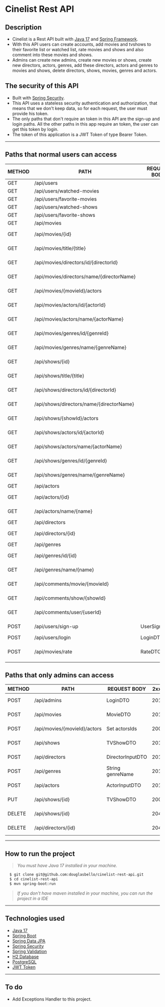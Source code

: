 # Cinelist Rest API

## Description
- Cinelist is a Rest API built with [Java 17](https://www.oracle.com/java/technologies/javase/jdk17-archive-downloads.html) and [Spring Framework](https://spring.io/).
- With this API users can create accounts, add movies and tvshows to their favorite list or watched list, rate movies and shows and also comment into these movies and shows.<br>
- Admins can create new admins, create new movies or shows, create new directors, actors, genres, add these directors, actors and genres to movies and shows, delete directors, shows, movies, genres and actors.

## The security of this API
- Built with [Spring Security](https://spring.io/projects/spring-security).
- This API uses a stateless security authentication and authorization, that means that we don't keep data, so for each request, the user must provide his token.
- The only paths that don't require an token in this API are the sign-up and login paths. All the other paths in this app require an token, the user can get this token by login.
- The token of this application is a JWT Token of type Bearer Token.
---
## Paths that normal users can access

| METHOD | PATH | REQUEST BODY | 2xx | 4xx |
|----------|----------|----------|----------|----------|
| GET   | /api/users   |    | 200   | 403   |
| GET   | /api/users/watched-movies   |    | 200   | 403   |
| GET   | /api/users/favorite-movies   |    | 200   | 403   |
| GET   | /api/users/watched-shows   |    | 200   | 403   |
| GET   | /api/users/favorite-shows   |    | 200   | 403   |
| GET   | /api/movies   |    | 200   | 403   |
| GET   | /api/movies/{id}   |    | 200   | 403, 404   |
| GET   | /api/movies/title/{title}   |    | 200   | 403, 404   |
| GET   | /api/movies/directors/id/{directorId}   |    | 200   | 403, 404   |
| GET   | /api/movies/directors/name/{directorName}   |    | 200   | 403, 404   |
| GET   | /api/movies/{movieId}/actors   |    | 200   | 403, 404   |
| GET   | /api/movies/actors/id/{actorId}  |    | 200   | 403, 404   |
| GET   | /api/movies/actors/name/{actorName}  |    | 200   | 403, 404   |
| GET   | /api/movies/genres/id/{genreId}  |    | 200   | 403, 404   |
| GET   | /api/movies/genres/name/{genreName}  |    | 200   | 403, 404   |
| GET   | /api/shows/{id}   |    | 200   | 403, 404   |
| GET   | /api/shows/title/{title}   |    | 200   | 403, 404   |
| GET   | /api/shows/directors/id/{directorId}   |    | 200   | 403, 404   |
| GET   | /api/shows/directors/name/{directorName}   |    | 200   | 403, 404   |
| GET   | /api/shows/{showId}/actors   |    | 200   | 403, 404   |
| GET   | /api/shows/actors/id/{actorId}  |    | 200   | 403, 404   |
| GET   | /api/shows/actors/name/{actorName}  |    | 200   | 403, 404   |
| GET   | /api/shows/genres/id/{genreId}  |    | 200   | 403, 404   |
| GET   | /api/shows/genres/name/{genreName}  |    | 200   | 403, 404   |
| GET   | /api/actors   |    | 200   | 403   |
| GET   | /api/actors/{id}   |    | 200   | 403, 404   |
| GET   | /api/actors/name/{name}   |    | 200   | 403, 404   |
| GET   | /api/directors   |    | 200   | 403   |
| GET   | /api/directors/{id}   |    | 200   | 403, 404   |
| GET   | /api/genres   |    | 200   | 403   |
| GET   | /api/genres/id/{id}   |    | 200   | 403, 404   |
| GET   | /api/genres/name/{name}   |    | 200   | 403, 404   |
| GET   | /api/comments/movie/{movieId}   |    | 200   | 403, 404   |
| GET   | /api/comments/show/{showId}   |    | 200   | 403, 404   |
| GET   | /api/comments/user/{userId}   |    | 200   | 403, 404   |
| POST   | /api/users/sign-up   | UserSignInDTO   | 201   | 400, 409   |
| POST   | /api/users/login   | LoginDTO   | 200   | 400  |
| POST   | /api/movies/rate   | RateDTO   | 200   | 400, 403, 404  |

## Paths that only admins can access
| METHOD | PATH | REQUEST BODY | 2xx | 4xx |
|----------|----------|----------|----------|----------|
| POST   | /api/admins   | LoginDTO   | 201   | 400, 403   |
| POST   | /api/movies   | MovieDTO   | 201   | 400, 403   |
| POST   | /api/movies/{movieId}/actors   | Set<UUID> actorsIds   | 200   | 400, 404   |
| POST   | /api/shows   | TVShowDTO   | 201   | 400, 403   |
| POST   | /api/directors   | DirectorInputDTO   | 201   | 400, 403   |
| POST   | /api/genres   | String genreName   | 201   | 400, 403   |
| POST   | /api/actors   | ActorInputDTO   | 201   | 400, 403   |
| PUT   | /api/shows/{id}   |  TVShowDTO  | 200   | 403, 404   |
| DELETE   | /api/shows/{id}   |    | 204   | 403, 404   |
| DELETE   | /api/directors/{id}   |    | 204   | 403, 404   |
---
## How to run the project
>*You must have Java 17 installed in your machine.*
```bash
  $ git clone git@github.com:douglasbello/cinelist-rest-api.git
  $ cd cinelist-rest-api
  $ mvn spring-boot:run
```
>*<p>If you don't have maven installed in your machine, you can run the project in a IDE</p>*
---
## Technologies used
- [Java 17](https://www.oracle.com/java/technologies/javase/jdk17-archive-downloads.html)
- [Spring Boot](https://spring.io/projects/spring-boot)
- [Spring Data JPA](https://spring.io/projects/spring-data-jpa)
- [Spring Security](https://spring.io/projects/spring-security)
- [Spring Validation](https://jakarta.ee/specifications/bean-validation/3.0/apidocs/jakarta/validation/constraints/package-summary.html)
- [H2 Database](https://www.h2database.com/html/main.html)
- [PostgreSQL](https://www.postgresql.org/)
- [JWT Token](https://github.com/auth0/java-jwt)

---

## To do
- Add Exceptions Handler to this project.
